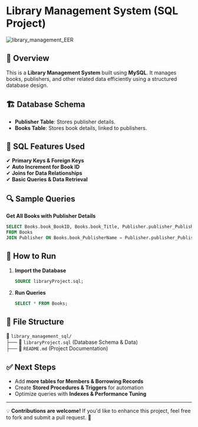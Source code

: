 # Library Management System (SQL Project)
![library_management_EER](https://github.com/user-attachments/assets/8c95b2d9-32bf-4f53-b68c-559c771cc6a3)


## 📌 Overview
This is a **Library Management System** built using **MySQL**. It manages books, publishers, and other related data efficiently using a structured database design.

## 🏗 Database Schema
- **Publisher Table**: Stores publisher details.
- **Books Table**: Stores book details, linked to publishers.

## 📜 SQL Features Used
✔ **Primary Keys & Foreign Keys**  
✔ **Auto Increment for Book ID**  
✔ **Joins for Data Relationships**  
✔ **Basic Queries & Data Retrieval**  

## 🔍 Sample Queries
**Get All Books with Publisher Details**  
```sql
SELECT Books.book_BookID, Books.book_Title, Publisher.publisher_PublisherName
FROM Books
JOIN Publisher ON Books.book_PublisherName = Publisher.publisher_PublisherName;
```

## 🚀 How to Run
1. **Import the Database**
   ```sql
   SOURCE libraryProject.sql;
   ```
2. **Run Queries**
   ```sql
   SELECT * FROM Books;
   ```

## 📂 File Structure
📁 `library_management_sql/`  
   ├── 📄 `libraryProject.sql` (Database Schema & Data)  
   ├── 📄 `README.md` (Project Documentation)  

## ✅ Next Steps
- Add **more tables for Members & Borrowing Records**
- Create **Stored Procedures & Triggers** for automation
- Optimize queries with **Indexes & Performance Tuning**

---
💡 **Contributions are welcome!** If you'd like to enhance this project, feel free to fork and submit a pull request. 🚀
